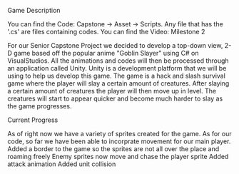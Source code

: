 Game Description

You can find the Code: Capstone -> Asset -> Scripts. Any file that has the '.cs' are files containing codes.
You can find the Video: Milestone 2

For our Senior Capstone Project we decided to develop a top-down view, 2-D game based off the popular anime "Goblin Slayer" using C# on VisualStudios.
All the animations and codes will then be processed through an application called Unity. 
Unity is a development platform that we will be using to help us develop this game.
The game is a hack and slash survival game where the player will slay a certain amount of creatures.
After slaying a certain amount of creatures the player will then move up in level.
The creatures will start to appear quicker and become much harder to slay as the game progresses.

Current Progress 

As of right now we have a variety of sprites created for the game. 
As for our code, so far we have been able to incorprate movement for our main player. 
Added a border to the game so the sprites are not all over the place and roaming freely
Enemy sprites now move and chase the player sprite 
Added attack animation 
Added unit collision 
